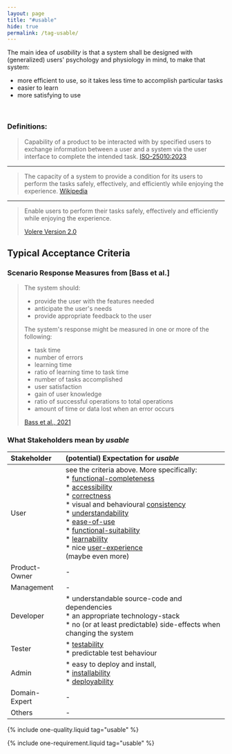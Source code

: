 ```yaml
---
layout: page
title: "#usable"
hide: true
permalink: /tag-usable/
---
```


<div class="arc42-help" markdown="1">

The main idea of _usability_ is that a system shall be designed with (generalized) users' psychology and physiology in mind, to make that system:

*  more efficient to use, so it takes less time to accomplish particular tasks
*  easier to learn
*  more satisfying to use

</div><br>

### Definitions:

>Capability of a product to be interacted with by specified users to exchange information between a user and a system via the user interface to complete the intended task.
>[ISO-25010:2023](/references/#iso-25010-2023)

<hr class="with-no-margin"/>

>The capacity of a system to provide a condition for its users to perform the tasks safely, effectively, and efficiently while enjoying the experience.
>[Wikipedia](https://en.wikipedia.org/wiki/Usability)


<hr class="with-no-margin"/>

>Enable users to perform their tasks safely, effectively and efficiently while enjoying the experience.
>
>[Volere Version 2.0](/references/#volere)


## Typical Acceptance Criteria

<!--TODO -->

### Scenario Response Measures from [Bass et al.]

>The system should:
>
>* provide the user with the features needed
>* anticipate the user's needs
>* provide appropriate feedback to the user
>
>The system's response might be  measured in one or more of the following:
>
>* task time
>* number of errors
>* learning time
>* ratio of learning time to task time
>* number of tasks accomplished
>* user satisfaction
>* gain of user knowledge
>* ratio of successful operations to total operations
>* amount of time or data lost when an error occurs 
>
>[Bass et al., 2021](/references/#bass2021software)

### What Stakeholders mean by _usable_


| Stakeholder | (potential) Expectation for _usable_ |
|:--- |:--- |
| User |see the criteria above. More specifically:<br>* [functional-completeness](/qualities/functional-completeness)<br>* [accessibility](/qualities/accessibility)<br>* [correctness](/qualities/correctness)<br>* visual and behavioural [consistency](/qualities/consistency) <br>* [understandability](/qualities/understandability) <br>* [ease-of-use](/qualities/ease-of-use)<br>* [functional-suitability](/qualities/functional-suitability) <br>* [learnability](/qualities/learnability)<br>* nice [user-experience](/qualities/user-experience)<br>(maybe even more)|
| Product-Owner | -  |
| Management | -  |
| Developer |* understandable source-code and dependencies<br>* an appropriate technology-stack<br>* no (or at least predictable) side-effects when changing the system |
| Tester |* [testability](/qualities/testability)<br>* predictable test behaviour |
| Admin |* easy to deploy and install,<br>* [installability](/qualities/installability)<br>* [deployability](/qualities/deployability)   |
| Domain-Expert | - |
| Others | -  |



<!-- include all qualities associated with this tag -->
{% include one-quality.liquid tag="usable"  %}

<!-- include all requirements associated with this tag -->
{% include one-requirement.liquid tag="usable"  %}

